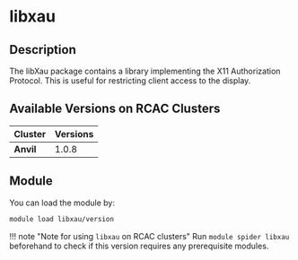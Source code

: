 # libxau

## Description
The libXau package contains a library implementing the X11 Authorization Protocol. This is useful for restricting client access to the display.

## Available Versions on RCAC Clusters
|Cluster|Versions|
|---|---|
|**Anvil**|1.0.8|

## Module
You can load the module by:

```bash
module load libxau/version
```

!!! note "Note for using `libxau` on RCAC clusters"
    Run `module spider libxau` beforehand to check if this version requires any prerequisite modules.
